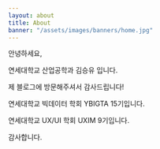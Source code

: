 ```yaml
---
layout: about
title: About
banner: "/assets/images/banners/home.jpg"
---
```


안녕하세요,

연세대학교 산업공학과 김승유 입니다.

제 블로그에 방문해주셔서 감사드립니다!

연세대학교 빅데이터 학회 YBIGTA 15기입니다.

연세대학교 UX/UI 학회 UXIM 9기입니다.

감사합니다.
